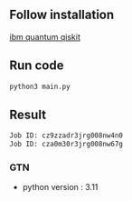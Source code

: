 ## Follow installation
[ibm quantum qiskit](https://www.ibm.com/quantum/qiskit)
## Run code
```py
python3 main.py
```
## Result 
```sh
Job ID: cz9zzadr3jrg008nw4n0
Job ID: cza0m30r3jrg008nw67g
```

### GTN
- python version : 3.11
